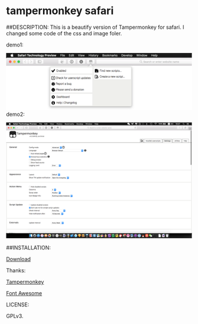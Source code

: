 # tampermonkey safari

##DESCRIPTION:
This is a beautify version of Tampermonkey for safari.
I changed some code of the css and image foler.


demo1:


![demo1](./images/1.png)
demo2:


![demo2](./images/2.png)

##INSTALLATION:


[Download](./tampermonkey.safariextz)

Thanks:


[Tampermonkey](https://github.com/Tampermonkey/tampermonkey)


[Font Awesome](https://github.com/FortAwesome/Font-Awesome)

LICENSE:


GPLv3.
